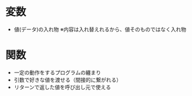 # 変数
- 値(データ)の入れ物
※内容は入れ替えれるから、値そのものではなく入れ物

# 関数
- 一定の動作をするプログラムの纏まり
- 引数で好きな値を渡せる（間接的に繋がれる）
- リターンで返した値を呼び出し元で使える


